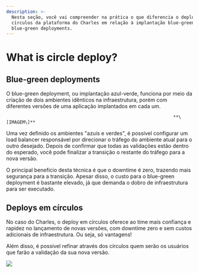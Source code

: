 ```yaml
---
description: >-
  Nesta seção, você vai compreender na prática o que diferencia o deploy em
  círculos da plataforma do Charles em relação à implantação blue-green, ou
  blue-green deployments.
---
```


# What is circle deploy?

## Blue-green deployments

O blue-green deployment, ou implantação azul-verde, funciona por meio da criação de dois ambientes idênticos na infraestrutura, porém com diferentes versões de uma aplicação implantados em cada um.

```text
                                                               **\[IMAGEM\]**
```

Uma vez definido os ambientes "azuis e verdes", é possível configurar um load balancer responsável por direcionar o tráfego do ambiente atual para o outro desejado. Depois de confirmar que todas as validações estão dentro do esperado, você pode finalizar a transição o restante do tráfego para a nova versão.

O principal benefício desta técnica é que o downtime é zero, trazendo mais segurança para a transição. Apesar disso, o custo para o blue-green deployment é bastante elevado, já que demanda o dobro de infraestrutura para ser executado.

## Deploys em círculos

No caso do Charles, o deploy em círculos oferece ao time mais confiança e rapidez no lançamento de novas versões, com downtime zero e sem custos adicionais de infraestrutura. Ou seja, só vantagens!

Além disso, é possível refinar através dos círculos quem serão os usuários que farão a validação da sua nova versão.

![](https://github.com/ZupIT/charlescd/tree/3f920366062d055b4fa05ddbd1bb5b360d9f749f/docs/.gitbook/assets/conceito-de-deploy-em-circulos-4.png)

